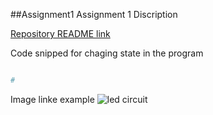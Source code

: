 ##Assignment1
Assignment 1 Discription

[Repository README link](../README.md)

Code snipped for chaging state in the program
```Python

#
```
Image linke example
![led circuit](Flow_Chart)

